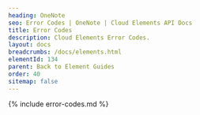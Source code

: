 ```yaml
---
heading: OneNote
seo: Error Codes | OneNote | Cloud Elements API Docs
title: Error Codes
description: Cloud Elements Error Codes.
layout: docs
breadcrumbs: /docs/elements.html
elementId: 134
parent: Back to Element Guides
order: 40
sitemap: false
---
```


{% include error-codes.md %}
